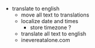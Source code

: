 - translate to english
  - move all text to translations
  - localize date and times
    - store timezone ?
  - translate all text to english
  - inevereatalone.com
